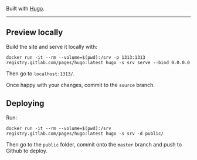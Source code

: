 Built with [Hugo].

---

## Preview locally

Build the site and serve it locally with:

    docker run -it --rm --volume=$(pwd):/srv -p 1313:1313 registry.gitlab.com/pages/hugo:latest hugo -s srv serve --bind 0.0.0.0

Then go to `localhost:1313/`.

Once happy with your changes, commit to the `source` branch.

## Deploying

Run:

    docker run -it --rm --volume=$(pwd):/srv registry.gitlab.com/pages/hugo:latest hugo -s srv -d public/

Then go to the `public` folder, commit onto the `master` branch and push to Github to deploy. 

[hugo]: https://gohugo.io
